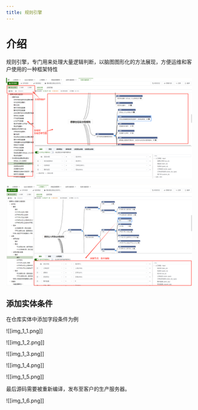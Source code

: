 ```yaml
---
title: 规则引擎
---
```


# 介绍
规则引擎，专门用来处理大量逻辑判断，以脑图图形化的方法展现，方便运维和客户使用的一种框架特性

![img2_1.png](img2_1.png)

![img2_2.png](img2_2.png)


## 添加实体条件
在仓库实体中添加字段条件为例

![[img_1_1.png]]

![[img_1_2.png]]

![[img_1_3.png]]

![[img_1_4.png]]

![[img_1_5.png]]

最后源码需要被重新编译，发布至客户的生产服务器。

![[img_1_6.png]]